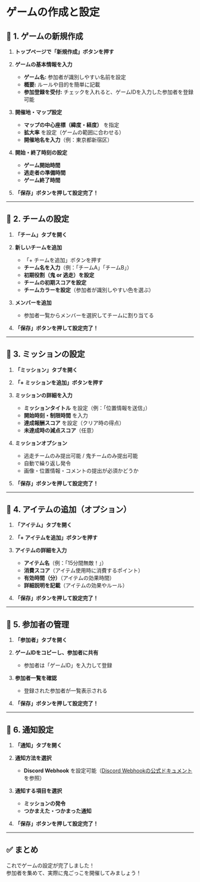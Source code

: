 # ゲームの作成と設定

## **🔹 1. ゲームの新規作成**
1. **トップページで「新規作成」ボタンを押す**
2. **ゲームの基本情報を入力**
   - **ゲーム名:** 参加者が識別しやすい名前を設定
   - **概要:** ルールや目的を簡単に記載
   - **参加登録を受付:** チェックを入れると、ゲームIDを入力した参加者を登録可能

3. **開催地・マップ設定**
   - **マップの中心座標（緯度・経度）** を指定
   - **拡大率** を設定（ゲームの範囲に合わせる）
   - **開催地名を入力**（例：東京都新宿区）

4. **開始・終了時刻の設定**
   - **ゲーム開始時間**
   - **逃走者の準備時間**
   - **ゲーム終了時間**

5. **「保存」ボタンを押して設定完了！**

---

## **🔹 2. チームの設定**
1. **「チーム」タブを開く**

2. **新しいチームを追加**
   - 「+ チームを追加」ボタンを押す
   - **チーム名を入力**（例：「チームA」「チームB」）
   - **初期役割（鬼 or 逃走）を設定**
   - **チームの初期スコアを設定**
   - **チームカラーを設定**（参加者が識別しやすい色を選ぶ）

3. **メンバーを追加**
   - 参加者一覧からメンバーを選択してチームに割り当てる

4. **「保存」ボタンを押して設定完了！**

---

## **🔹 3. ミッションの設定**
1. **「ミッション」タブを開く**
2. **「+ ミッションを追加」ボタンを押す**
3. **ミッションの詳細を入力**
   - **ミッションタイトル** を設定（例：「位置情報を送信」）
   - **開始時刻・制限時間** を入力
   - **達成報酬スコア** を設定（クリア時の得点）
   - **未達成時の減点スコア**（任意）

4. **ミッションオプション**
   - 逃走チームのみ提出可能 / 鬼チームのみ提出可能  
   - 自動で繰り返し発令  
   - 画像・位置情報・コメントの提出が必須かどうか  

5. **「保存」ボタンを押して設定完了！**

---

## **🔹 4. アイテムの追加（オプション）**
1. **「アイテム」タブを開く**
2. **「+ アイテムを追加」ボタンを押す**
3. **アイテムの詳細を入力**
   - **アイテム名**（例：「15分間無敵！」）
   - **消費スコア**（アイテム使用時に消費するポイント）
   - **有効時間（分）**（アイテムの効果時間）
   - **詳細説明を記載**（アイテムの効果やルール）

4. **「保存」ボタンを押して設定完了！**

---

## **🔹 5. 参加者の管理**
1. **「参加者」タブを開く**
2. **ゲームIDをコピーし、参加者に共有**
   - 参加者は「ゲームID」を入力して登録

3. **参加者一覧を確認**
   - 登録された参加者が一覧表示される

4. **「保存」ボタンを押して設定完了！**

---

## **🔹 6. 通知設定**
1. **「通知」タブを開く**
2. **通知方法を選択**
   - **Discord Webhook** を設定可能（[Discord Webhookの公式ドキュメント](https://support.discord.com/hc/ja/articles/228383668-) を参照）

3. **通知する項目を選択**
   - **ミッションの発令**
   - **つかまえた・つかまった通知**

4. **「保存」ボタンを押して設定完了！**

---

## **✅ まとめ**
これでゲームの設定が完了しました！  
参加者を集めて、実際に鬼ごっこを開催してみましょう！
